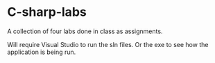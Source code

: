 # C-sharp-labs
A collection of four labs done in class as assignments. 

Will require Visual Studio to run the sln files. Or the exe to see how the application is being run.
